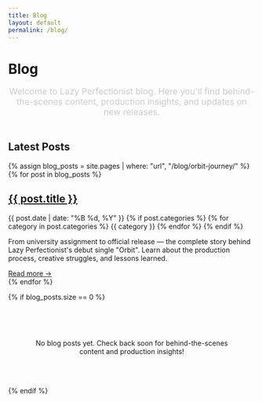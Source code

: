 ```yaml
---
title: Blog
layout: default
permalink: /blog/
---
```


# Blog

<div class="blog-intro">
  <p>Welcome to Lazy Perfectionist blog. Here you'll find behind-the-scenes content, production insights, and updates on new releases.</p>
</div>

## Latest Posts

<div class="blog-posts">
  {% assign blog_posts = site.pages | where: "url", "/blog/orbit-journey/" %}
  {% for post in blog_posts %}
    <article class="blog-post">
      <h2><a href="{{ post.url | relative_url }}">{{ post.title }}</a></h2>
      <div class="post-meta">
        <time datetime="{{ post.date | date_to_xmlschema }}">{{ post.date | date: "%B %d, %Y" }}</time>
        {% if post.categories %}
          <span class="categories">
            {% for category in post.categories %}
              <span class="category">{{ category }}</span>
            {% endfor %}
          </span>
        {% endif %}
      </div>
      <div class="post-excerpt">
        <p>From university assignment to official release — the complete story behind Lazy Perfectionist's debut single "Orbit". Learn about the production process, creative struggles, and lessons learned.</p>
      </div>
      <a href="{{ post.url | relative_url }}" class="read-more">Read more →</a>
    </article>
  {% endfor %}
  
  {% if blog_posts.size == 0 %}
    <div class="no-posts">
      <p>No blog posts yet. Check back soon for behind-the-scenes content and production insights!</p>
    </div>
  {% endif %}
</div>

<style>
.blog-intro {
  text-align: center;
  max-width: 800px;
  margin: 0 auto 3rem;
  font-size: 1.1rem;
  color: #cccccc;
}

.no-posts {
  text-align: center;
  padding: 3rem;
  background: rgba(255, 255, 255, 0.03);
  border-radius: 8px;
  border: 1px solid rgba(255, 255, 255, 0.1);
}
</style>